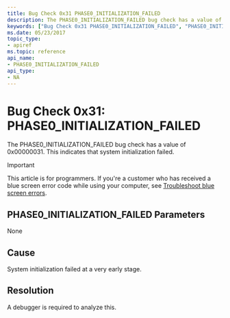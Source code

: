 ```yaml
---
title: Bug Check 0x31 PHASE0_INITIALIZATION_FAILED
description: The PHASE0_INITIALIZATION_FAILED bug check has a value of 0x00000031. This indicates that system initialization failed.
keywords: ["Bug Check 0x31 PHASE0_INITIALIZATION_FAILED", "PHASE0_INITIALIZATION_FAILED"]
ms.date: 05/23/2017
topic_type:
- apiref
ms.topic: reference
api_name:
- PHASE0_INITIALIZATION_FAILED
api_type:
- NA
---
```


# Bug Check 0x31: PHASE0\_INITIALIZATION\_FAILED


The PHASE0\_INITIALIZATION\_FAILED bug check has a value of 0x00000031. This indicates that system initialization failed.

> [!IMPORTANT]
> This article is for programmers. If you're a customer who has received a blue screen error code while using your computer, see [Troubleshoot blue screen errors](https://www.windows.com/stopcode).


## PHASE0\_INITIALIZATION\_FAILED Parameters


None

## Cause

System initialization failed at a very early stage.

## Resolution

A debugger is required to analyze this.

 

 




